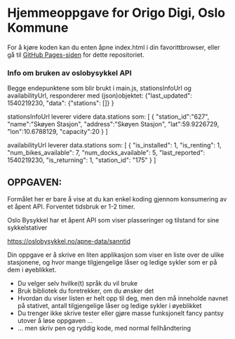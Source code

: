 # Hjemmeoppgave for Origo Digi, Oslo Kommune

For å kjøre koden kan du enten åpne index.html i din favorittbrowser, eller gå til [GitHub Pages-siden](https://simonvea.github.io/oslo_bysykkel_tilgjengelighet/) for dette repositoriet. 

### Info om bruken av oslobysykkel API

Begge endepunktene som blir brukt i main.js, stationsInfoUrl og availabilityUrl, responderer med (json)objektet: {"last_updated": 1540219230, "data": {"stations": []} }

stationsInfoUrl leverer videre data.stations som:
 [
    {
        "station_id":"627",
        "name":"Skøyen Stasjon",
        "address":"Skøyen Stasjon",
        "lat":59.9226729,
        "lon":10.6788129,
        "capacity":20
    }
]  

availabilityUrl leverer data.stations som:
 [
    {
        "is_installed": 1,
        "is_renting": 1,
        "num_bikes_available": 7,
        "num_docks_available": 5,
        "last_reported": 1540219230,
        "is_returning": 1,
        "station_id": "175"
    }
]  


## OPPGAVEN:
Formålet her er bare å vise at du kan enkel koding gjennom konsumering av et åpent API. Forventet tidsbruk er 1-2 timer.

Oslo Bysykkel har et åpent API som viser plasseringer og tilstand for sine sykkelstativer

https://oslobysykkel.no/apne-data/sanntid

Din oppgave er å skrive en liten applikasjon som viser en liste over de ulike stasjonene, og hvor mange tilgjengelige låser og ledige sykler som er på dem i øyeblikket.

- Du velger selv hvilke(t) språk du vil bruke
- Bruk bibliotek du foretrekker, om du ønsker det
- Hvordan du viser listen er helt opp til deg, men den må inneholde navnet på stativet, antall tilgjengelige låser og ledige sykler i øyeblikket
- Du trenger ikke skrive tester eller gjøre masse funksjonelt fancy pantsy utover å løse oppgaven ...
- ... men skriv pen og ryddig kode, med normal feilhåndtering